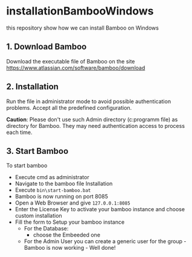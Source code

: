 # installationBambooWindows
this repository show how we can install Bamboo on Windows

## 1. Download Bamboo
Download the executable file of Bamboo on the site https://www.atlassian.com/software/bamboo/download

## 2. Installation
Run the file in administrator mode to avoid possible authentication problems. Accept all the predefined configuration.

<strong>Caution</strong>: Please don't use such Admin directory (c:programm file) as directory for Bamboo. They may need authentication access to process each time.

## 3. Start Bamboo
To start bamboo
  - Execute cmd as administrator
  - Navigate to the bamboo file Installation
  - Execute ```bin\start-bamboo.bat```
  - Bamboo is now running on port 8085
  - Open a Web Browser and give ```127.0.0.1:8085```
  - Enter the License Key to activate your bamboo instance and choose custom installation
  - Fill the form to Setup your bamboo instance
    - For the Database:
      - choose the Embeeded one
    - For the Admin User you can create a generic user for the group
  -Bamboo is now working - Well done!
